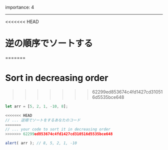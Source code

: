 importance: 4

---

<<<<<<< HEAD
# 逆の順序でソートする
=======
# Sort in decreasing order
>>>>>>> 62299ed853674c4fd1427cd310516d5535bce648

```js
let arr = [5, 2, 1, -10, 8];

<<<<<<< HEAD
// ... 逆順でソートをするあなたのコード
=======
// ... your code to sort it in decreasing order
>>>>>>> 62299ed853674c4fd1427cd310516d5535bce648

alert( arr ); // 8, 5, 2, 1, -10
```
